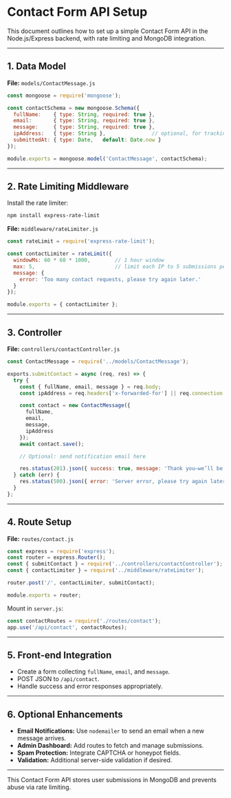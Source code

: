 
# Contact Form API Setup

This document outlines how to set up a simple Contact Form API in the Node.js/Express backend, with rate limiting and MongoDB integration.

---

## 1. Data Model

**File:** `models/ContactMessage.js`

```javascript
const mongoose = require('mongoose');

const contactSchema = new mongoose.Schema({
  fullName:    { type: String, required: true },
  email:       { type: String, required: true },
  message:     { type: String, required: true },
  ipAddress:   { type: String },               // optional, for tracking/rate-limit
  submittedAt: { type: Date,   default: Date.now }
});

module.exports = mongoose.model('ContactMessage', contactSchema);
```

---

## 2. Rate Limiting Middleware

Install the rate limiter:

```bash
npm install express-rate-limit
```

**File:** `middleware/rateLimiter.js`

```javascript
const rateLimit = require('express-rate-limit');

const contactLimiter = rateLimit({
  windowMs: 60 * 60 * 1000,        // 1 hour window
  max: 5,                          // limit each IP to 5 submissions per window
  message: {
    error: 'Too many contact requests, please try again later.'
  }
});

module.exports = { contactLimiter };
```

---

## 3. Controller

**File:** `controllers/contactController.js`

```javascript
const ContactMessage = require('../models/ContactMessage');

exports.submitContact = async (req, res) => {
  try {
    const { fullName, email, message } = req.body;
    const ipAddress = req.headers['x-forwarded-for'] || req.connection.remoteAddress;

    const contact = new ContactMessage({
      fullName,
      email,
      message,
      ipAddress
    });
    await contact.save();

    // Optional: send notification email here

    res.status(201).json({ success: true, message: 'Thank you—we’ll be in touch!' });
  } catch (err) {
    res.status(500).json({ error: 'Server error, please try again later.' });
  }
};
```

---

## 4. Route Setup

**File:** `routes/contact.js`

```javascript
const express = require('express');
const router = express.Router();
const { submitContact } = require('../controllers/contactController');
const { contactLimiter } = require('../middleware/rateLimiter');

router.post('/', contactLimiter, submitContact);

module.exports = router;
```

Mount in `server.js`:

```javascript
const contactRoutes = require('./routes/contact');
app.use('/api/contact', contactRoutes);
```

---

## 5. Front-end Integration

- Create a form collecting `fullName`, `email`, and `message`.
- POST JSON to `/api/contact`.
- Handle success and error responses appropriately.

---

## 6. Optional Enhancements

- **Email Notifications:** Use `nodemailer` to send an email when a new message arrives.
- **Admin Dashboard:** Add routes to fetch and manage submissions.
- **Spam Protection:** Integrate CAPTCHA or honeypot fields.
- **Validation:** Additional server-side validation if desired.

---

This Contact Form API stores user submissions in MongoDB and prevents abuse via rate limiting.
